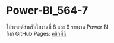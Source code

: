 # Power-BI_564-7

โปรเจกต์สำหรับใบงานที่ 8 และ 9 รายงาน Power BI  
ลิงก์ GitHub Pages: [คลิกที่นี่](https://onpreeyawi.github.io/Power-BI89/)
